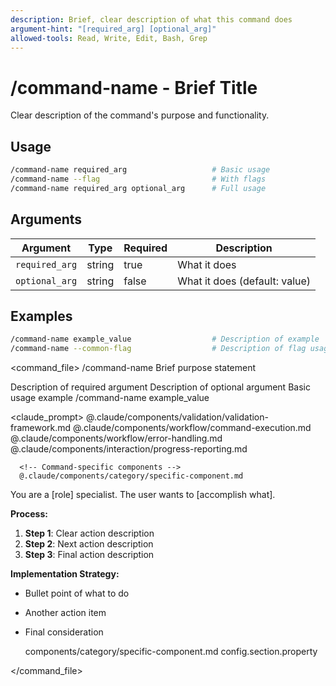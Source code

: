 ```yaml
---
description: Brief, clear description of what this command does
argument-hint: "[required_arg] [optional_arg]"
allowed-tools: Read, Write, Edit, Bash, Grep
---
```


# /command-name - Brief Title

Clear description of the command's purpose and functionality.

## Usage

```bash
/command-name required_arg                   # Basic usage
/command-name --flag                         # With flags
/command-name required_arg optional_arg      # Full usage
```

## Arguments

| Argument | Type | Required | Description |
|----------|------|----------|-------------|
| `required_arg` | string | true | What it does |
| `optional_arg` | string | false | What it does (default: value) |

## Examples

```bash
/command-name example_value                  # Description of example
/command-name --common-flag                  # Description of flag usage
```

<command_file>
  <metadata>
    <name>/command-name</name>
    <purpose>Brief purpose statement</purpose>
    <usage>
      <![CDATA[
      /command-name [required_arg] [optional_arg]
      ]]>
    </usage>
  </metadata>

  <arguments>
    <argument name="required_arg" type="string" required="true">
      <description>Description of required argument</description>
    </argument>
    <argument name="optional_arg" type="string" required="false" default="default_value">
      <description>Description of optional argument</description>
    </argument>
  </arguments>
  
  <examples>
    <example>
      <description>Basic usage example</description>
      <usage>/command-name example_value</usage>
    </example>
  </examples>

  <claude_prompt>
    <prompt>
      <!-- Standard components (always include) -->
      @.claude/components/validation/validation-framework.md
      @.claude/components/workflow/command-execution.md
      @.claude/components/workflow/error-handling.md
      @.claude/components/interaction/progress-reporting.md

      <!-- Command-specific components -->
      @.claude/components/category/specific-component.md

You are a [role] specialist. The user wants to [accomplish what].

**Process:**

1. **Step 1**: Clear action description
2. **Step 2**: Next action description  
3. **Step 3**: Final action description

**Implementation Strategy:**

- Bullet point of what to do
- Another action item
- Final consideration

    </prompt>
  </claude_prompt>

  <dependencies>
    <includes_components>
      <component>components/category/specific-component.md</component>
    </includes_components>
    <uses_config_values>
      <value>config.section.property</value>
    </uses_config_values>
  </dependencies>

</command_file>
